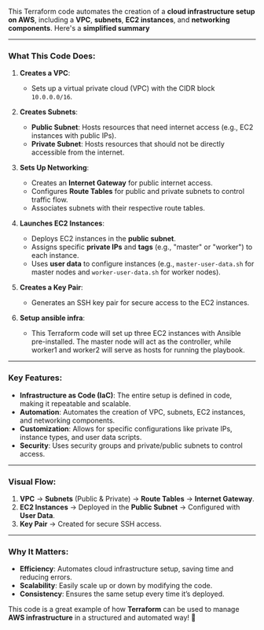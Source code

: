 This Terraform code automates the creation of a **cloud infrastructure setup on AWS**, including a **VPC**, **subnets**, **EC2 instances**, and **networking components**. Here's a **simplified summary** 

---

### **What This Code Does**:
1. **Creates a VPC**:  
   - Sets up a virtual private cloud (VPC) with the CIDR block `10.0.0.0/16`.

2. **Creates Subnets**:  
   - **Public Subnet**: Hosts resources that need internet access (e.g., EC2 instances with public IPs).  
   - **Private Subnet**: Hosts resources that should not be directly accessible from the internet.

3. **Sets Up Networking**:  
   - Creates an **Internet Gateway** for public internet access.  
   - Configures **Route Tables** for public and private subnets to control traffic flow.  
   - Associates subnets with their respective route tables.

4. **Launches EC2 Instances**:  
   - Deploys EC2 instances in the **public subnet**.  
   - Assigns specific **private IPs** and **tags** (e.g., "master" or "worker") to each instance.  
   - Uses **user data** to configure instances (e.g., `master-user-data.sh` for master nodes and `worker-user-data.sh` for worker nodes).  

5. **Creates a Key Pair**:  
   - Generates an SSH key pair for secure access to the EC2 instances.
  
6. **Setup ansible infra**:
   - This Terraform code will set up three EC2 instances with Ansible pre-installed. The master node will act as the controller, while worker1 and worker2 will serve as hosts for running the playbook.

---

### **Key Features**:
- **Infrastructure as Code (IaC)**: The entire setup is defined in code, making it repeatable and scalable.  
- **Automation**: Automates the creation of VPC, subnets, EC2 instances, and networking components.  
- **Customization**: Allows for specific configurations like private IPs, instance types, and user data scripts.  
- **Security**: Uses security groups and private/public subnets to control access.  

---

### **Visual Flow**:
1. **VPC** → **Subnets** (Public & Private) → **Route Tables** → **Internet Gateway**.  
2. **EC2 Instances** → Deployed in the **Public Subnet** → Configured with **User Data**.  
3. **Key Pair** → Created for secure SSH access.  

---

### **Why It Matters**:
- **Efficiency**: Automates cloud infrastructure setup, saving time and reducing errors.  
- **Scalability**: Easily scale up or down by modifying the code.  
- **Consistency**: Ensures the same setup every time it’s deployed.  

This code is a great example of how **Terraform** can be used to manage **AWS infrastructure** in a structured and automated way! 🚀
